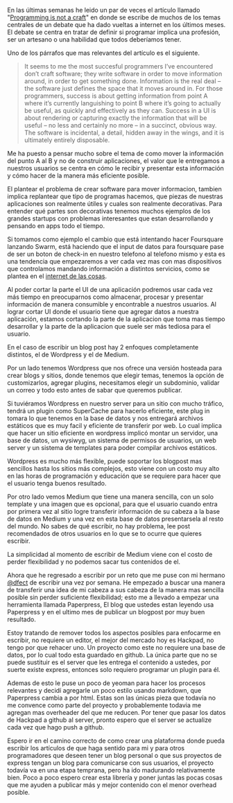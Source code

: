 En las últimas semanas he leido un par de veces el artículo llamado "[Programming is not a craft](http://dannorth.net/2011/01/11/programming-is-not-a-craft/)" en donde se escribe de muchos de los temas centrales de un debate que ha dado vueltas a internet en los últimos meses. El debate se centra en tratar de definir si programar implica una profesión, ser un artesano o una habilidad que todos deberíamos tener.

Uno de los párrafos que mas relevantes del artículo es el siguiente.

> It seems to me the most succesful programmers I’ve encountered don’t craft software; they write software in order to move information around, in order to get something done. Information is the real deal – the software just defines the space that it moves around in. For those programmers, success is about getting information from point A where it’s currently languishing to point B where it’s going to actually be useful, as quickly and effectively as they can. Success in a UI is about rendering or capturing exactly the information that will be useful – no less and certainly no more – in a succinct, obvious way. The software is incidental, a detail, hidden away in the wings, and it is ultimately entirely disposable.

Me ha puesto a pensar mucho sobre el tema de como mover la información del punto A al B y no de construir aplicaciones, el valor que le entregamos a nuestros usuarios se centra en cómo le recibir y presentar esta información y cómo hacer de la manera más eficiente posible.

El plantear el problema de crear software para mover informacion, tambien implica replantear que tipo de programas hacemos, que piezas de nuestras aplicaciones son realmente útiles y cuales son realmente decorativas. Para entender qué partes son decorativas tenemos muchos ejemplos de los grandes startups con problemas interesantes que estan desarrollando y pensando en apps todo el tiempo.

Si tomamos como ejemplo el cambio que está intentando hacer Foursquare lanzando Swarm, está haciendo que el input de datos para foursquare pase de ser un boton de check-in en nuestro telefono al telefono mismo y esta es una tendencia que empezaremos a ver cada vez mas con mas dispositivos que controlamos mandando información a distintos servicios, como se plantea en el [internet de las cosas](http://en.wikipedia.org/wiki/Internet_of_Things).

Al poder cortar la parte el UI de una aplicación podremos usar cada vez más tiempo en preocuparnos como almacenar, procesar y presentar información de manera consumible y encontrable a nuestros usuarios. Al lograr cortar UI donde el usuario tiene que agregar datos a nuestra aplicación, estamos cortando la parte de la aplicacion que toma mas tiempo desarrollar y la parte de la aplicacion que suele ser más tediosa para el usuario.

En el caso de escribir un blog post hay 2 enfoques completamente distintos, el de Wordpress y el de Medium.

Por un lado tenemos Wordpress que nos ofrece una versión hosteada para crear blogs y sitios, donde tenemos que elegir temas, tenemos la opción de customizarlos, agregar plugins, necesitamos elegir un subdominio, validar un correo y todo esto antes de sabar que queremos publicar.

Si tuviéramos Wordpress en nuestro server para un sitio con mucho tráfico, tendrá un plugin como SuperCache para hacerlo eficiente, este plug in tomara lo que tenemos en la base de datos y nos entregará archivos estáticos que es muy facil y eficiente de transferir por web. Lo cual implica que hacer un sitio eficiente en wordpress implicó montar un servidor, una base de datos, un wysiwyg, un sistema de permisos de usuarios, un web server y un sistema de templates para poder compilar archivos estáticos.

Wordpress es mucho más flexible, puede soportar los blogpost mas sencillos hasta los sitios más complejos, esto viene con un costo muy alto en las horas de programación y educación que se requiere para hacer que el usuario tenga buenos resultado. 

Por otro lado vemos Medium que tiene una manera sencilla, con un solo template y una imagen que es opcional, para que el usuario cuando entra por primera vez al sitio logre transferir información de su cabeza a la base de datos en Medium y una vez en esta base de datos presentarsela al resto del mundo. No sabes de qué escribir, no hay problema, lee post recomendados de otros usuarios en lo que se to ocurre que quieres escribir.

La simplicidad al momento de escribir de Medium viene con el costo de perder flexibilidad y no podemos sacar tus contenidos de el.

Ahora que he regresado a escribir por un reto que me puse con mi hermano [@dfect](https://medium.com/@dfect) de escribir una vez por semana. He empezado a buscar una manera de transferir una idea de mi cabeza a sus cabeza de la manera mas sencilla posible sin perder suficiente flexibilidad; esto me a llevado a empezar una herramienta llamada Paperpress, El blog que ustedes estan leyendo usa Paperpress y en el ultimo mes de publicar un blogpost por muy buen resultado.

Estoy tratando de remover todos los aspectos posibles para enfocarme en escribir, no requiere un editor, el mejor del mercado hoy es Hackpad, no tengo por que rehacer uno. Un proyecto como este no requiere una base de datos, por lo cual todo esta guardado en github. La única parte que no se puede sustituir es el server que les entrega el contenido a ustedes, por suerte existe express, entonces solo requiero programar un plugin para él. 

Ademas de esto le puse un poco de yeoman para hacer los procesos relevantes y decidí agregarle un poco estilo usando markdown, que Paperpress cambia a por html. Estas son las únicas pieza que todavía no me convence como parte del proyecto y probablemente todavia me agregan mas overheader del que me reducen. Por tener que pasar los datos de Hackpad a github al server, pronto espero que el server se actualize cada vez que hago push a github.

Espero ir en el camino correcto de como crear una plataforma donde pueda escribir los artículos de que haga sentido para mi y para otros programadores que deseen tener un blog personal o que sus proyectos de express tengan un blog para comunicarse con sus usuarios, el proyecto todavía va en una etapa temprana, pero ha ido madurando relativamente bien. Poco a poco espero crear esta librería y poner juntas las pocas cosas que me ayuden a publicar más y mejor contenido con el menor overhead posible.

